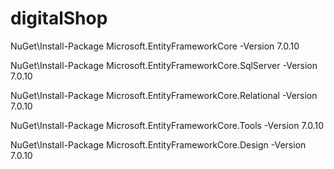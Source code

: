 # digitalShop

NuGet\Install-Package Microsoft.EntityFrameworkCore -Version 7.0.10


NuGet\Install-Package Microsoft.EntityFrameworkCore.SqlServer -Version 7.0.10

NuGet\Install-Package Microsoft.EntityFrameworkCore.Relational -Version 7.0.10

NuGet\Install-Package Microsoft.EntityFrameworkCore.Tools -Version 7.0.10

NuGet\Install-Package Microsoft.EntityFrameworkCore.Design -Version 7.0.10


